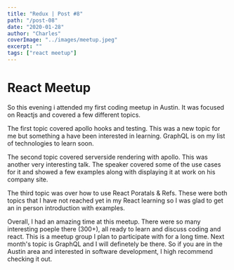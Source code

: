 ```yaml
---
title: "Redux | Post #8"
path: "/post-08"
date: "2020-01-28"
author: "Charles"
coverImage: "../images/meetup.jpeg"
excerpt: ""
tags: ["react meetup"]
---
```


# React Meetup

So this evening i attended my first coding meetup in Austin. It was focused on Reactjs and covered a few different topics. 


The first topic covered apollo hooks and testing. This was a new topic for me but something a have been interested in learning. GraphQL is on my list of technologies to learn soon. 

The second topic covered serverside rendering with apollo. This was another very interesting talk. The speaker covered some of the use cases for it and showed a few examples along with displaying it at work on his company site. 

The third topic was over how to use React Poratals & Refs. These were both topics that I have not reached yet in my React learning so I was glad to get an in person introduction with examples. 

Overall, I had an amazing time at this meetup. There were so many interesting poeple there (300+), all ready to learn and discuss coding and react. This is a meetup group I plan to participate with for a long time. Next month's topic is GraphQL and I will definetely be there. So if you are in the Austin area and interested in software development, I high recommend checking it out.
